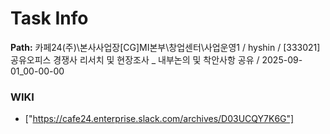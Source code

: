 # Task Info

**Path:** 카페24(주)\본사사업장\[CG]MI본부\창업센터\사업운영1 / hyshin / [333021] 공유오피스 경쟁사 리서치 및 현장조사 _ 내부논의 및 착안사항 공유 / 2025-09-01_00-00-00

### WIKI
- ["https://cafe24.enterprise.slack.com/archives/D03UCQY7K6G"]

